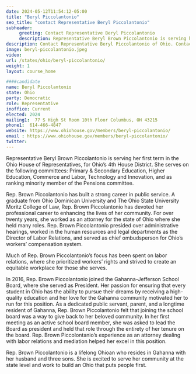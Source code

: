 ```yaml
---
date: 2024-05-12T11:54:12-05:00
title: "Beryl Piccolantonio"
seo_title: "contact Representative Beryl Piccolantonio"
subheader:
     greeting: Contact Representative Beryl Piccolantonio
     description: Representative Beryl Brown Piccolantonio is serving her first term in the Ohio House of Representatives, for Ohio's 4th House District. She assumed office on January 10, 2024. She serves on the following committees: Primary & Secondary Education, Higher Education, Commerce and Labor, Technology and Innovation, and as ranking minority member of the Pensions committee.
description: Contact Representative Beryl Piccolantonio of Ohio. Contact information for Beryl Piccolantonio includes email address, phone number, and mailing address.
image: beryl-piccolantonio.jpeg
video:
url: /states/ohio/beryl-piccolantonio/
weight: 1
layout: course_home

####candidate
name: Beryl Piccolantonio
state: Ohio
party: Democratic
role: Representative
inoffice: Current
elected: 2024
mailing1:  77 S High St Room 10th Floor Columbus, OH 43215
phone1:  614-466-4847
website: https://www.ohiohouse.gov/members/beryl-piccolantonio/
email : https://www.ohiohouse.gov/members/beryl-piccolantonio/
twitter:
---
```

Representative Beryl Brown Piccolantonio is serving her first term in the Ohio House of Representatives, for Ohio’s 4th House District. She serves on the following committees: Primary & Secondary Education, Higher Education, Commerce and Labor, Technology and Innovation, and as ranking minority member of the Pensions committee.

Rep. Brown Piccolantonio has built a strong career in public service. A graduate from Ohio Dominican University and The Ohio State University Moritz College of Law, Rep. Brown Piccolantonio has devoted her professional career to enhancing the lives of her community. For over twenty years, she worked as an attorney for the state of Ohio where she held many roles. Rep. Brown Piccolantonio presided over administrative hearings, worked in the human resources and legal departments as the Director of Labor Relations, and served as chief ombudsperson for Ohio’s workers’ compensation system.

Much of Rep. Brown Piccolantonio’s focus has been spent on labor relations, where she prioritized workers’ rights and strived to create an equitable workplace for those she serves.

In 2016, Rep. Brown Piccolantonio joined the Gahanna-Jefferson School Board, where she served as President. Her passion for ensuring that every student in Ohio has the ability to pursue their dreams by receiving a high-quality education and her love for the Gahanna community motivated her to run for this position. As a dedicated public servant, parent, and a longtime resident of Gahanna, Rep. Brown Piccolantonio felt that joining the school board was a way to give back to her beloved community. In her first meeting as an active school board member, she was asked to lead the Board as president and held that role through the entirety of her tenure on the board.  Rep. Brown Piccolontanio’s experience as an attorney dealing with labor relations and mediation helped her excel in this position.

Rep. Brown Piccolantonio is a lifelong Ohioan who resides in Gahanna with her husband and three sons. She is excited to serve her community at the state level and work to build an Ohio that puts people first.
